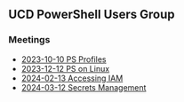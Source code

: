 ## UCD PowerShell Users Group

### Meetings
- [2023-10-10 PS Profiles](Meetings/Meeting-20231010-Profiles)
- [2023-12-12 PS on Linux](Meetings/Meeting-20231212-Linux)
- [2024-02-13 Accessing IAM](Meetings/Meeting-20240213-IAM)
- [2024-03-12 Secrets Management](Meetings/Meeting-20240312-Secrets)


